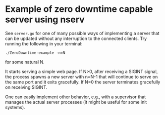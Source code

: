 Example of zero downtime capable server using nserv
=====

See ```server.go``` for one of many possible ways of implementing a server that can be updated without any interruption to the connected clients. Try running the following in your terminal:
```
./ZeroDowntime-example -n=N
```
for some natural N.

It starts serving a simple web page. If N>0, after receiving a SIGINT signal, the process spawns a new server with n=N-1 that will continue to serve on the same port and it exits gracefully.
If N=0 the server terminates gracefully on receiving SIGINT.

One can easily implement other behavior, e.g., with a supervisor that manages the actual  server processes (it might be useful for some init systems).
